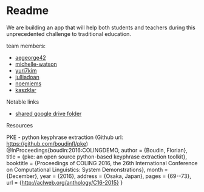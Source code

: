 # Readme

We are building an app that will help both students and teachers during this unprecedented challenge to traditional education. 

team members:

* [aegeorge42](https://github.com/aegeorge42)
* [michelle-watson](https://github.com/Michelle-Watson)
* [yuri7kim](https://github.com/yuri7kim)
* [julliadoan](https://github.com/juliaadoann)
* [noemiems](https://github.com/noemiems)
* [kaszklar](https://github.com/kaszklar)



Notable links

* [shared google drive folder](https://drive.google.com/drive/u/1/folders/1gZ-yYVNB7FpIJpsBmniMmgcNEcc719Eh)


Resources

PKE - python keyphrase extraction (Github url: https://github.com/boudinfl/pke)
@InProceedings{boudin:2016:COLINGDEMO,
  author    = {Boudin, Florian},
  title     = {pke: an open source python-based keyphrase extraction toolkit},
  booktitle = {Proceedings of COLING 2016, the 26th International Conference on Computational Linguistics: System Demonstrations},
  month     = {December},
  year      = {2016},
  address   = {Osaka, Japan},
  pages     = {69--73},
  url       = {http://aclweb.org/anthology/C16-2015}
}
